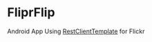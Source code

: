 FliprFlip
==========================

Android App Using [RestClientTemplate](https://github.com/codepath/android-rest-client-template) for Flickr

